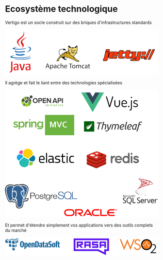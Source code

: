 # Ecosystème technologique

Vertigo est un socle construit sur des briques d'infrastructures standards

![](./images/techno_infra.png)


Il agrège et fait le liant entre des technologies spécialisées 

![](./images/techno_impl.png)


Et permet d'étendre simplement vos applications vers des outils complets du marché 

![](./images/techno_extension.png) 

